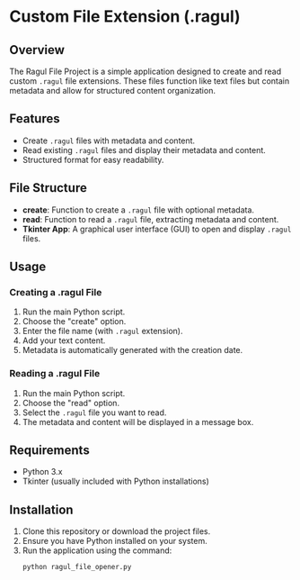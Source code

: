 # Custom File Extension (.ragul)

## Overview
The Ragul File Project is a simple application designed to create and read custom `.ragul` file extensions. These files function like text files but contain metadata and allow for structured content organization.

## Features
- Create `.ragul` files with metadata and content.
- Read existing `.ragul` files and display their metadata and content.
- Structured format for easy readability.

## File Structure
- **create**: Function to create a `.ragul` file with optional metadata.
- **read**: Function to read a `.ragul` file, extracting metadata and content.
- **Tkinter App**: A graphical user interface (GUI) to open and display `.ragul` files.

## Usage

### Creating a .ragul File
1. Run the main Python script.
2. Choose the "create" option.
3. Enter the file name (with `.ragul` extension).
4. Add your text content.
5. Metadata is automatically generated with the creation date.

### Reading a .ragul File
1. Run the main Python script.
2. Choose the "read" option.
3. Select the `.ragul` file you want to read.
4. The metadata and content will be displayed in a message box.

## Requirements
- Python 3.x
- Tkinter (usually included with Python installations)

## Installation
1. Clone this repository or download the project files.
2. Ensure you have Python installed on your system.
3. Run the application using the command:
   ```bash
   python ragul_file_opener.py
